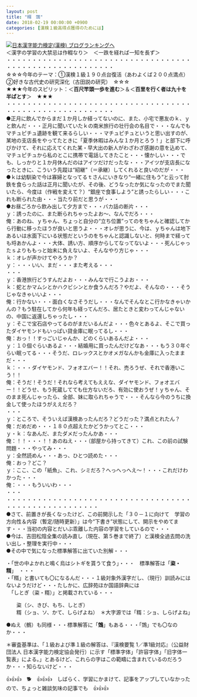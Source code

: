 ```yaml
---
layout: post
title: "糈　鵼"
date: 2018-02-19 00:00:00 +0900
categories: [漢検１級高得点獲得のためには]
---
```


[![](/syuusyuu9701/assets/images/糈-鵼-br_c_3028_1.gif)](http://blog.with2.net/link.php?1659096:3028 "日本漢字能力検定(漢検) ブログランキングへ")[日本漢字能力検定(漢検) ブログランキングへ](http://blog.with2.net/link.php?1659096:3028)  
＜漢字の学習の大禁忌は作輟なり＞　＜一跌を経れば一知を長ず＞  
・・・・・・・・・・・・・・・・・・・・・・・・・・・・・・・・・・・・・・・・・・・・・・・・・・・・・・・・・  
☆☆☆今年のテーマ：①漢検１級１９０点台復活（あわよくば２００点満点）　②好きな古代史の研究深化（古田説の研究）　☆☆☆  
★★★今年のスピリット：＜**百尺竿頭一歩を進む**＞＆＜**百里を行く者は九十を半ばとす**＞　★★★  
・・・・・・・・・・・・・・・・・・・・・・・・・・・・・・・・・・・・・・・・・・・・・・・・・・・・・・・・・  
●正月に飲んでからまだ１か月しか経ってないのに、また、小宅で悪友のｋ、ｙと飲んだ・・・正月に聞いていたｋの南米旅行の壮行会の名目で・・・なんでもマチュピチュ遺跡を観て来るらしい・・・マチュピチュというと思い出すのが、某地の支店長をやってたときに「夏季休暇はみんな１か月とろう！」と部下に呼びかけて、それに応えてくれた某・早大出の新人がわざわざ感謝の意を込めて、マチュピチュから私のとこに携帯で電話してきたこと・・・懐かしい・・・でも、しっかりと１か月休んだのはアイツだけだったな・・・アイツが支店長になったときに、こういう先蹤は“紹継”（＝承継）してくれると良いのだが・・・  
●ｋは幼馴染で今は寡婦となってるｔさんにいきなり“一緒に住もう”と云って肘鉄を食らった話は正月に聞いたが、その後、どうなったか気になったのでまた聞いたら、今度は（作戦を変えて？）“銀座で食事しよう”と誘ったらしい・・・これも断られた由・・・当たり前だと思うが・・・  
●お昼ごろから飲み出して夕方まで・・・バカ話の断片・・・  
ｙ：誘ったのに、また断られちゃったよお～、なんでだろ・・・  
俺：あのね、ｙちゃん、ちょっと自分の“立ち位置”ってのをちゃんと確認してから行動に移ったほうが良いと思うよ・・・オレが思うに、今は、ｙちゃんは地下あるいは水面下にいる状態だというのをちゃんと認識しないと、何時まで経っても埒あかんよ・・・大体、誘い方、順序からしてなってないよ・・・死んじゃったｓよりももっと始末に負えないよ、そんなやり方じゃ・・・  
ｋ：オレが声かけてやろうか？  
ｙ：・・・いい、まだ・・・また考える・・・  
・・・  
ｙ：香港旅行どうすんだよお・・・みんなで行こうよお・・・  
ｋ：蛇とかマムシとかハクビシンとか食うんだろ？やだよ、そんなの・・・そうじゃなきゃいいよ・・・  
俺：行かない・・・面白くなさそうだし・・・なんでそんなとこ行かなきゃいかんの？もう駐在してから何年も経ってんだろ、居たときと変わってんじゃないの、中国に返還しちゃったし・・・  
ｙ：そこで宝石店やってるのがまだいるんだよ・・・色々とあるよ、そこで買ったダイヤモンドもいっぱい貸金庫に眠ってるし・・・  
俺：おっ！！すっごいじゃんか、どのくらいあるんだよ・・・  
ｙ：１０個ぐらいあるよ・・・結婚用に買ったんだけどなあ・・・もう３０年ぐらい眠ってる・・・そうだ、ロレックスとかオメガなんかも金庫に入ったままだ・・・  
ｋ：・・・ダイヤモンド、フォオエバー！！それ、売ろうぜ、それで香港いこう！！  
俺：そうだ！そうだ！それなら考えてもええな、ダイヤモンド、フォオエバー！！どうせ、もう死蔵してても仕方ないだろ、有効に使おうぜ！ｙちゃん、そのまま死んじゃったら、全部、妹に取られちゃうで・・・そんなら今のうちに換金して使ったほうがええだろ？  
・・・  
ｙ：ところで、そういえば漢検あったんだろ？どうだった？満点とれたん？  
俺：だめだめ・・・１８０点超えたかどうかってとこ・・・  
ｙ・ｋ：なあんだ、またダメだったんかあ・・・  
俺：！！・・・！！あのねえ・・・（部屋から持ってきて）これ、この前の試験問題・・・やってみ・・・  
ｙ：全然読めん・・・あっ、ひとつ読めた・・・  
俺：おっ？どこ？  
ｙ：ここ、この「紙魚」、これ、シミだろ？へっへっへえ～！・・・これだけわかった・・・  
俺：・・・もういいわ・・・  
・・・  
・・・・・・・・・・・・・・・・・・・・・・・・・・・・・・・・・・・・・・・・・・・・・・・・・・・・・・  
●さて、前置きが長くなったけど、この前開示した「３０－１に向けて　学習の方向性＆内容（暫定/随時更新）」は今“下書き”状態にして、開示をやめてます・・・当初の内容とだいぶ乖離した内容の学習をしているので・・・  
●今は、吉田松陰全集の読み直し（現在、第５巻まで終了）と漢検全過去問の洗い出し・整理を実行中・・・  
●その中で気になった標準解答に出ていた別解・・・  
  
・「世の中よかれと鳴く烏はシトギを貰うて食う」・・・　標準解答は「**粢・糈**」　・・・  
・「糈」と書いても〇になるんだ・・・１級対象外漢字だし、（現行）訓読みにはないようだけど・・・たしかに、広辞苑ほか国語辞典には  
　「しとぎ（粢・糈）」と掲載されている・・・  
  
　　粢（シ、きび、もち、しとぎ）  
　　糈（ショ、ソ、かて、しらげよね）　＊大字源では「糈：ショ、しらげよね」  
  
●ぬえ（鵺）も同様・・・標準解答に「**鵼**」もある・・・「鵼」でも〇なのか・・・  
  
＊審査基準は、「１級および準１級の解答は、『漢検要覧 1／準1級対応』（公益財団法人 日本漢字能力検定協会発行）に示す「標準字体」「許容字体」「旧字体一覧表」による。」とあるけど、これらの字はこの範疇に含まれているのだろうか・・・知らないけど・・・  
  
👍👍👍　🐕　👍👍👍　しばらく、学習にかまけて、記事をアップしていなかったので、ちょっと雑談気味の記事でも　👍👍👍